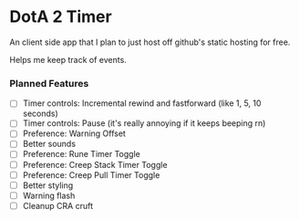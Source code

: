 # DotA 2 Timer

An client side app that I plan to just host off github's static hosting for free.

Helps me keep track of events.

### Planned Features

- [ ] Timer controls: Incremental rewind and fastforward (like 1, 5, 10 seconds)
- [ ] Timer controls: Pause (it's really annoying if it keeps beeping rn)
- [ ] Preference: Warning Offset
- [ ] Better sounds
- [ ] Preference: Rune Timer Toggle
- [ ] Preference: Creep Stack Timer Toggle
- [ ] Preference: Creep Pull Timer Toggle
- [ ] Better styling
- [ ] Warning flash
- [ ] Cleanup CRA cruft
